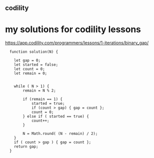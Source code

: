 ## codility
# my solutions for codility lessons
https://app.codility.com/programmers/lessons/1-iterations/binary_gap/

```
  function solution(N) {
    
    let gap = 0;
    let started = false;
    let count = 0;
    let remain = 0;
    
    
    while ( N > 1) {
        remain = N % 2;
        
        if (remain == 1) {
            started = true;
            if (count > gap) { gap = count };
            count = 0;
        } else if ( started == true) {
            count++;
        }
        
        N = Math.round( (N - remain) / 2);
    }
    if ( count > gap ) { gap = count };
    return gap;
  }
```
